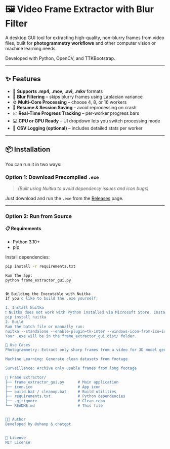 # 🖼️ Video Frame Extractor with Blur Filter

A desktop GUI tool for extracting high-quality, non-blurry frames from video files, built for **photogrammetry workflows** and other computer vision or machine learning needs.

Developed with Python, OpenCV, and TTKBootstrap.

---

## ✨ Features

- 🎥 **Supports .mp4, .mov, .avi, .mkv** formats
- 🧠 **Blur Filtering** – skips blurry frames using Laplacian variance
- ⚙️ **Multi-Core Processing** – choose 4, 8, or 16 workers
- 💾 **Resume & Session Saving** – avoid reprocessing on crash
- 📈 **Real-Time Progress Tracking** – per-worker progress bars
- 💻 **CPU or GPU Ready** – UI dropdown lets you switch processing mode
- 📁 **CSV Logging (optional)** – includes detailed stats per worker

---

## 📦 Installation

You can run it in two ways:

### Option 1: Download Precompiled `.exe`

> *(Built using Nuitka to avoid dependency issues and icon bugs)*

Just download and run the `.exe` from the [Releases](https://github.com/yourusername/frame-extractor/releases) page.

---

### Option 2: Run from Source

#### 📋 Requirements

- Python 3.10+
- pip

Install dependencies:

```bash
pip install -r requirements.txt

Run the app:
python frame_extractor_gui.py


🛠️ Building the Executable with Nuitka
If you'd like to build the .exe yourself:

1. Install Nuitka
❗ Nuitka does not work with Python installed via Microsoft Store. Install standalone Python.
pip install nuitka
2. Build
Run the batch file or manually run:
nuitka --standalone --enable-plugin=tk-inter --windows-icon-from-ico=icon.ico frame_extractor_gui.py
Your .exe will be in the frame_extractor_gui.dist/ folder.

🧩 Use Cases
Photogrammetry: Extract only sharp frames from a video for 3D model generation

Machine Learning: Generate clean datasets from footage

Surveillance: Archive only usable frames from long footage

📁 Frame Extractor/
├── frame_extractor_gui.py      # Main application
├── icon.ico                    # App icon
├── build.bat / cleanup.bat     # Build utilities
├── requirements.txt            # Python dependencies
├── .gitignore                  # Clean repo
└── README.md                   # This file


🧑‍💻 Author
Developed by @uhaop & chatgpt


📄 License
MIT License
